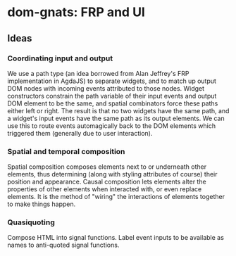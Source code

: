 # dom-gnats: FRP and UI

## Ideas

### Coordinating input and output
We use a path type (an idea borrowed from Alan Jeffrey's FRP implementation in AgdaJS) to separate widgets, and to match up output DOM nodes with incoming events attributed to those nodes. Widget constructors constrain the path variable of their input events and output DOM element to be the same, and spatial combinators force these paths either left or right. The result is that no two widgets have the same path, and a widget's input events have the same path as its output elements. We can use this to route events automagically back to the DOM elements which triggered them (generally due to user interaction).

### Spatial and temporal composition
Spatial composition composes elements next to or underneath other elements, thus determining (along with styling attributes of course) their position and appearance. Causal composition lets elements alter the properties of other elements when interacted with, or even replace elements. It is the method of "wiring" the interactions of elements together to make things happen.

### Quasiquoting
Compose HTML into signal functions. Label event inputs to be available as names to anti-quoted signal functions.
